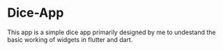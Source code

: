 # Dice-App
This app is a simple dice app primarily designed by me to undestand the basic working of widgets in flutter and dart.
